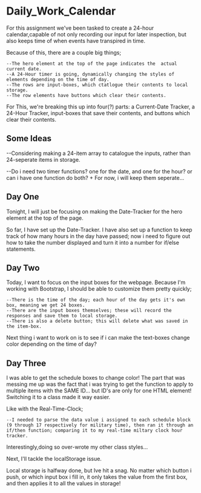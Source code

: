 # Daily_Work_Calendar

For this assignment we've been tasked to create a 24-hour calendar,capable of not only recording our input  for later inspection, but also keeps time of when events have transpired in time.

Because of this, there are a couple big things;
    
    --The hero element at the top of the page indicates the  actual current date.
    --A 24-Hour timer is going, dynamically changing the styles of elements depending on the time of day.
    --The rows are input-boxes, which ctatlogue their contents to local storage.
    --The row elements have buttons which clear their contents.

For This, we're breaking this up into four(?) parts: a Current-Date Tracker, a 24-Hour Tracker, input-boxes that save their contents, and buttons which clear their contents.


## Some Ideas

--Considering making a 24-item array to catalogue the inputs, rather than 24-seperate items in storage.

--Do i need two timer functions? one for the date, and one for the hour? or can i have one function do both?
    + For now, i will keep them seperate...

## Day One

Tonight, I will just be focusing on making the Date-Tracker for the hero element at the top of the page.

So far, I have set up the Date-Tracker. I have also set up a function to keep track of how many hours in the day have passed; now i need to figure out how to take the number displayed and turn it into a number for if/else statements.

## Day Two

Today, I want to focus on the input boxes for the webpage.
Because I'm working with Bootstrap, I should be able to customize them pretty quickly;

    --There is the time of the day; each hour of the day gets it's own box, meaning we get 24 boxes.
    --There are the input boxes themselves; these will record the responses and save them to local storage.
    --There is also a delete button; this will delete what was saved in the item-box.

Next thing i want to work on is to see if i can make the text-boxes change color depending on the time of day?

## Day Three

I was able to get the schedule boxes to change color! The part that was messing me up was the fact that i was trying to get the function to apply to multiple items with the SAME ID... but ID's are only for one HTML element! Switching it to a class made it way easier.

Like with the Real-Time-Clock;

    --I needed to parse the data value i assigned to each schedule block (9 through 17 respectively for military time), then ran it through an if/then function; comparing it to my real-time miltary clock hour tracker.

Interestingly,doing so over-wrote my other class styles...

Next, I'll tackle the localStorage issue.

Local storage is halfway done, but Ive hit a snag. No matter which button i push, or which input box i fill in, it only takes the value from the first box, and then applies it to all the values in storage!

